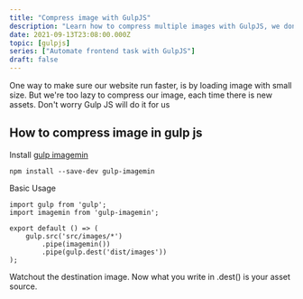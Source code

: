 ```yaml
---
title: "Compress image with GulpJS"
description: "Learn how to compress multiple images with GulpJS, we don't need any extra tools for this, just run our gulp tasks"
date: 2021-09-13T23:08:00.000Z
topic: [gulpjs]
series: ["Automate frontend task with GulpJS"]
draft: false
---
```

One way to make sure our website run faster, is by loading image with small size. But we're too lazy to compress our image, each time there is new assets. Don't worry Gulp JS will do it for us

## How to compress image in gulp js
Install [gulp imagemin](https://www.npmjs.com/package/gulp-imagemin)
```
npm install --save-dev gulp-imagemin
```

Basic Usage
```
import gulp from 'gulp';
import imagemin from 'gulp-imagemin';

export default () => (
	gulp.src('src/images/*')
		.pipe(imagemin())
		.pipe(gulp.dest('dist/images'))
);
```

Watchout the destination image. Now what you write in .dest() is your asset source. 